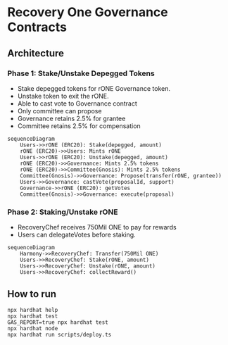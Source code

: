 # Recovery One Governance Contracts

## Architecture

### Phase 1: Stake/Unstake Depegged Tokens

* Stake depegged tokens for rONE Governance token.
* Unstake token to exit the rONE.
* Able to cast vote to Governance contract
* Only committee can propose
* Governance retains 2.5% for grantee
* Committee retains 2.5% for compensation

```mermaid
sequenceDiagram
    Users->>rONE (ERC20): Stake(depegged, amount)
    rONE (ERC20)->>Users: Mints rONE
    Users->>rONE (ERC20): Unstake(depegged, amount)
    rONE (ERC20)->>Governance: Mints 2.5% tokens
    rONE (ERC20)->>Committee(Gnosis): Mints 2.5% tokens
    Committee(Gnosis)->>Governance: Propose(transfer(rONE, grantee))
    Users->>Governance: castVote(proposalId, support)
    Governance->>rONE (ERC20): getVotes
    Committee(Gnosis)->>Governance: execute(proposal)
```

### Phase 2: Staking/Unstake rONE

* RecoveryChef receives 750Mil ONE to pay for rewards
* Users can delegateVotes before staking.

```mermaid
sequenceDiagram
    Harmony->>RecoveryChef: Transfer(750Mil ONE)
    Users->>RecoveryChef: Stake(rONE, amount)
    Users->>RecoveryChef: Unstake(rONE, amount)
    Users->>RecoveryChef: collectReward()
```

## How to run
```shell
npx hardhat help
npx hardhat test
GAS_REPORT=true npx hardhat test
npx hardhat node
npx hardhat run scripts/deploy.ts
```
